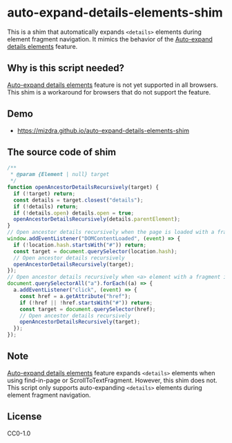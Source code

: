 # auto-expand-details-elements-shim

This is a shim that automatically expands `<details>` elements during element fragment navigation. It mimics the behavior of the [Auto-expand details elements](https://chromestatus.com/feature/5032469667512320) feature.


## Why is this script needed?
[Auto-expand details elements](https://chromestatus.com/feature/5032469667512320) feature is not yet supported in all browsers. This shim is a workaround for browsers that do not support the feature.

## Demo

- https://mizdra.github.io/auto-expand-details-elements-shim

## The source code of shim

```javascript
/**
 * @param {Element | null} target
 */
function openAncestorDetailsRecursively(target) {
  if (!target) return;
  const details = target.closest("details");
  if (!details) return;
  if (!details.open) details.open = true;
  openAncestorDetailsRecursively(details.parentElement);
}
// Open ancestor details recursively when the page is loaded with a fragment
window.addEventListener("DOMContentLoaded", (event) => {
  if (!location.hash.startsWith("#")) return;
  const target = document.querySelector(location.hash);
  // Open ancestor details recursively
  openAncestorDetailsRecursively(target);
});
// Open ancestor details recursively when <a> element with a fragment is clicked
document.querySelectorAll("a").forEach((a) => {
  a.addEventListener("click", (event) => {
    const href = a.getAttribute("href");
    if (!href || !href.startsWith("#")) return;
    const target = document.querySelector(href);
    // Open ancestor details recursively
    openAncestorDetailsRecursively(target);
  });
});
```

## Note

[Auto-expand details elements](https://chromestatus.com/feature/5032469667512320) feature expands `<details>` elements when using find-in-page or ScrollToTextFragment. However, this shim does not. This script only supports auto-expanding `<details>` elements during element fragment navigation.

## License

CC0-1.0
